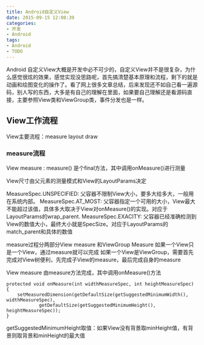 ```yaml
---
title: Android自定义View
date: 2015-09-15 12:08:39
categories:
- 开发
- Android
tags:
- Android
- TODO
---
```

Android 自定义View大概是开发中必不可少的，自定义View并不是很复杂，为什么感觉很炫的效果，感觉实现没思路呢，首先搞清楚基本原理和流程，剩下的就是动画和绘图变化的操作了。看了网上很多文章总结，后来发现还不如自己看一遍源码，别人写的东西，大多是有自己的理解在里面，如果要自己理解还是看源码直接，主要参照View类和ViewGroup类，事件分发也是一样。

<!--more-->

## View工作流程
View主要流程：measure layout draw

### measure流程
View measure : measure() 是个final方法，其中调用onMeasure()进行测量

View尺寸由父元素的测量模式和View的LayoutParams决定

MeasureSpec.UNSPECIFIED: 父容器不限制View大小，要多大给多大，一般用在系统内部。
MeasureSpec.AT_MOST: 父容器指定一个可用的大小，View最大不能超过该值，具体多大取决于View对onMeasure()的实现。对应于LayoutParams的wrap_parent.
MeasureSpec.EXACITY: 父容器已经准确检测到View的数值大小，最终大小就是SpecSize。对应于LayoutParams的match_parent和具体的数值

measure过程分两部分View measure 和ViewGroup Measure
如果一个View只是一个View，通过measure就可以完成
如果一个View是ViewGroup，需要首先完成对View树便利，先完成子View的measure，最后完成自身的measure

View measure 由measure方法完成，其中调用onMeasure()方法
```
protected void onMeasure(int widthMeasureSpec, int heightMeasureSpec) {
    setMeasuredDimension(getDefaultSize(getSuggestedMinimumWidth(), widthMeasureSpec),
            getDefaultSize(getSuggestedMinimumHeight(), heightMeasureSpec));
}
```
getSuggestedMinimumHeight取值：如果View没有背景取minHeight值，有背景则取背景和minHeight的最大值

